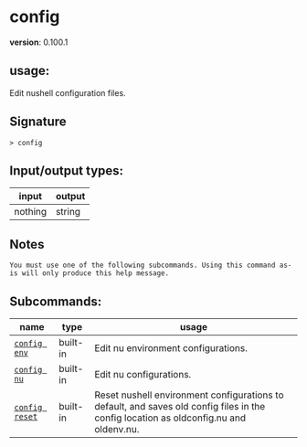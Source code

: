 # config

**version**: 0.100.1

## **usage**:

Edit nushell configuration files.

## Signature

`> config `

## Input/output types:

| input   | output |
| ------- | ------ |
| nothing | string |

## Notes

```text
You must use one of the following subcommands. Using this command as-is will only produce this help message.
```

## Subcommands:

| name                                             | type     | usage                                                                                                                                 |
| ------------------------------------------------ | -------- | ------------------------------------------------------------------------------------------------------------------------------------- |
| [`config env`](/commands/docs/config_env.md)     | built-in | Edit nu environment configurations.                                                                                                   |
| [`config nu`](/commands/docs/config_nu.md)       | built-in | Edit nu configurations.                                                                                                               |
| [`config reset`](/commands/docs/config_reset.md) | built-in | Reset nushell environment configurations to default, and saves old config files in the config location as oldconfig.nu and oldenv.nu. |
